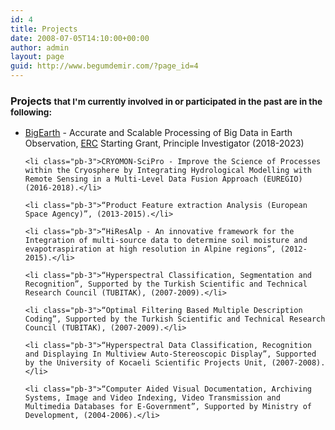 ```yaml
---
id: 4
title: Projects
date: 2008-07-05T14:10:00+00:00
author: admin
layout: page
guid: http://www.begumdemir.com/?page_id=4
---
```

<div class="col-lg-12 text-left">
  <h3>Projects <small>that I'm currently involved in or participated in the past are in the following:</small></h3>

<ul class="px-3">
	<li class="pb-3"><a href="http://www.bigearth.eu" target="_blank">BigEarth</a> - Accurate and Scalable Processing of Big Data in Earth Observation, <a href="https://erc.europa.eu" target="_blank">ERC</a> Starting Grant, Principle Investigator (2018-2023)</li>

	<li class="pb-3">CRYOMON-SciPro - Improve the Science of Processes within the Cryosphere by Integrating Hydrological Modelling with Remote Sensing in a Multi-Level Data Fusion Approach (EUREGIO) (2016-2018).</li>

	<li class="pb-3">“Product Feature extraction Analysis (European Space Agency)”, (2013-2015).</li>

	<li class="pb-3">“HiResAlp - An innovative framework for the Integration of multi-source data to determine soil moisture and evapotraspiration at high resolution in Alpine regions”, (2012-2015).</li>

	<li class="pb-3">“Hyperspectral Classification, Segmentation and Recognition”, Supported by the Turkish Scientific and Technical Research Council (TUBITAK), (2007-2009).</li>

	<li class="pb-3">“Optimal Filtering Based Multiple Description Coding”, Supported by the Turkish Scientific and Technical Research Council (TUBITAK), (2007-2009).</li>

	<li class="pb-3">“Hyperspectral Data Classification, Recognition and Displaying In Multiview Auto-Stereoscopic Display”, Supported by the University of Kocaeli Scientific Projects Unit, (2007-2008).</li>

	<li class="pb-3">“Computer Aided Visual Documentation, Archiving Systems, Image and Video Indexing, Video Transmission and Multimedia Databases for E-Government”, Supported by Ministry of Development, (2004-2006).</li>
</ul>
</div>



